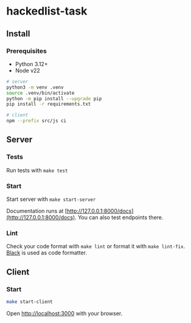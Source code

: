 # hackedlist-task


## Install

### Prerequisites
- Python 3.12+
- Node v22

```bash
# server
python3 -m venv .venv
source .venv/bin/activate
python -m pip install --upgrade pip
pip install -r requirements.txt

# client
npm --prefix src/js ci
```

## Server

### Tests
Run tests with `make test`

### Start
Start server with `make start-server`

Documentation runs at [http://127.0.0.1:8000/docs](http://127.0.0.1:8000/docs). You can also test endpoints there.

### Lint
Check your code format with `make lint` or format it with `make lint-fix`.
[Black](https://black.readthedocs.io/en/stable/) is used as code formatter.

## Client

### Start
```bash
make start-client
```

Open [http://localhost:3000](http://localhost:3000) with your browser.

